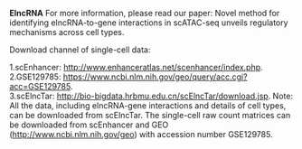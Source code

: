 **ElncRNA**
For more information, please read our paper: Novel method for identifying elncRNA-to-gene interactions in scATAC-seq unveils regulatory mechanisms across cell types.

Download channel of single-cell data:

1.scEnhancer: http://www.enhanceratlas.net/scenhancer/index.php.  
2.GSE129785: https://www.ncbi.nlm.nih.gov/geo/query/acc.cgi?acc=GSE129785.  
3.scElncTar: http://bio-bigdata.hrbmu.edu.cn/scElncTar/download.jsp. Note: All the data, including elncRNA-gene interactions and details of cell types, can be downloaded from scElncTar. The single-cell raw count matrices can be downloaded from scEnhancer and GEO (http://www.ncbi.nlm.nih.gov/geo) with accession number GSE129785.

